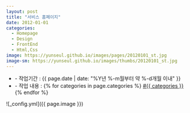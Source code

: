 ```yaml
---
layout: post
title: "서비스 홈페이지"
date: 2012-01-01
categories:
  - Homepage
  - Design
  - FrontEnd
  - Html,Css
image: https://yunseul.github.io/images/pages/20120101_st.jpg
image-sm: https://yunseul.github.io/images/thumbs/20120101_st.jpg
---
```


<ul class="inform">
	<li class="preview__date" itemprop="datePublished" datetime="{{ page.date | date_to_xmlschema }}">- 작업기간 : {{ page.date | date: "%Y년 %-m월부터 약 %-d개월 이내" }}</li>
	<li class="preview__catetory" itemprop="catetory">- 작업 내용 :
		{% for categories in page.categories %}
           <a href="/category/{{ categories }}/">#{{ categories }}</a>     
      	{% endfor %}</li>
</ul>

![_config.yml]({{ page.image }})


